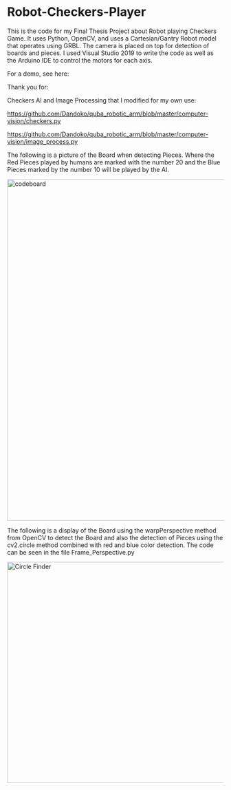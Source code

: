 # Robot-Checkers-Player
This is the code for my Final Thesis Project about Robot playing Checkers Game. It uses Python, OpenCV, and uses a Cartesian/Gantry Robot model that operates using GRBL. The camera is placed on top for detection of boards and pieces. I used Visual Studio 2019 to write the code as well as the Arduino IDE to control the motors for each axis.

For a demo, see here:

Thank you for:

Checkers AI and Image Processing that I modified for my own use:

https://github.com/Dandoko/quba_robotic_arm/blob/master/computer-vision/checkers.py

https://github.com/Dandoko/quba_robotic_arm/blob/master/computer-vision/image_process.py


The following is a picture of the Board when detecting Pieces. Where the Red Pieces played by humans are marked with the number 20 and the Blue Pieces marked by the number 10 will be played by the AI.

<img width="794" alt="codeboard" src="https://user-images.githubusercontent.com/73238313/123595208-d89f4d00-d81a-11eb-9a97-fb3166152f81.PNG">

The following is a display of the Board using the warpPerspective method from OpenCV to detect the Board and also the detection of Pieces using the cv2.circle method combined with red and blue color detection. The code can be seen in the file Frame_Perspective.py

<img width="514" alt="Circle Finder" src="https://user-images.githubusercontent.com/73238313/123595776-814dac80-d81b-11eb-88f5-c8ba5acf8aa6.PNG">
